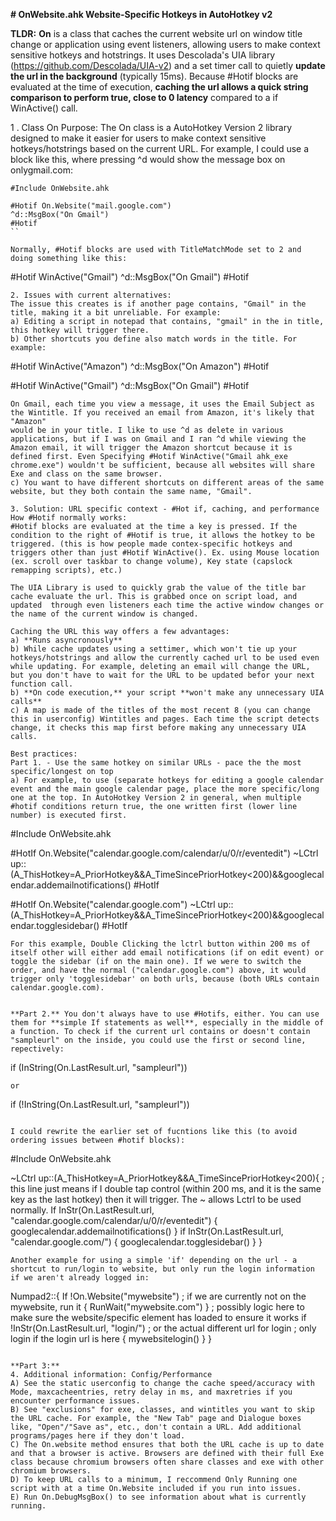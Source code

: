 **# OnWebsite.ahk Website-Specific Hotkeys in AutoHotkey v2**

**TLDR:** **On** is a class that caches the current website url on window title change or application using event listeners, allowing users to make context sensitive hotkeys and hotstrings. It uses Descolada's UIA library (https://github.com/Descolada/UIA-v2) and a set timer call to quietly **update the url in the background** (typically 15ms). Because #Hotif blocks are evaluated at the time of execution, **caching the url allows a quick string comparison to perform true, close to 0 latency** compared to a if WinActive() call. 

1 . Class On Purpose:
The On class is a AutoHotkey Version 2 library designed to make it easier for users to make context sensitive hotkeys/hotstrings based on the current URL. For example, I could use a block like this, where pressing ^d would show the message box on onlygmail.com:
```
#Include OnWebsite.ahk

#Hotif On.Website("mail.google.com")
^d::MsgBox("On Gmail")
#Hotif
``

Normally, #Hotif blocks are used with TitleMatchMode set to 2 and doing something like this:

```
#Hotif WinActive("Gmail")
^d::MsgBox("On Gmail")
#Hotif
```
2. Issues with current alternatives:
The issue this creates is if another page contains, "Gmail" in the title, making it a bit unreliable. For example:
a) Editing a script in notepad that contains, "gmail" in the in title, this hotkey will trigger there.
b) Other shortcuts you define also match words in the title. For example: 
```
#Hotif WinActive("Amazon")
^d::MsgBox("On Amazon")
#Hotif

#Hotif WinActive("Gmail")
^d::MsgBox("On Gmail")
#Hotif
```
On Gmail, each time you view a message, it uses the Email Subject as the Wintitle. If you received an email from Amazon, it's likely that "Amazon" 
would be in your title. I like to use ^d as delete in various applications, but if I was on Gmail and I ran ^d while viewing the Amazon email, it will trigger the Amazon shortcut because it is defined first. Even Specifying #Hotif WinActive("Gmail ahk_exe chrome.exe") wouldn't be sufficient, because all websites will share Exe and class on the same browser. 
c) You want to have different shortcuts on different areas of the same website, but they both contain the same name, "Gmail". 

3. Solution: URL specific context - #Hot if, caching, and performance
How #Hotif normally works:
#Hotif blocks are evaluated at the time a key is pressed. If the condition to the right of #Hotif is true, it allows the hotkey to be triggered. (this is how people made contex-specific hotkeys and triggers other than just #Hotif WinActive(). Ex. using Mouse location (ex. scroll over taskbar to change volume), Key state (capslock remapping scripts), etc.)

The UIA Library is used to quickly grab the value of the title bar cache evaluate the url. This is grabbed once on script load, and updated  through even listeners each time the active window changes or the name of the current window is changed. 

Caching the URL this way offers a few advantages:
a) **Runs asyncronously**
b) While cache updates using a settimer, which won't tie up your hotkeys/hotstrings and allow the currently cached url to be used even while updating. For example, deleting an email will change the URL, but you don't have to wait for the URL to be updated befor your next function call. 
b) **On code execution,** your script **won't make any unnecessary UIA calls**
c) A map is made of the titles of the most recent 8 (you can change this in userconfig) Wintitles and pages. Each time the script detects change, it checks this map first before making any unnecessary UIA calls.

Best practices:
Part 1. - Use the same hotkey on similar URLs - pace the the most specific/longest on top
a) For example, to use (separate hotkeys for editing a google calendar event and the main google calendar page, place the more specific/long one at the top. In AutoHotkey Version 2 in general, when multiple #hotif conditions return true, the one written first (lower line number) is executed first. 
```
#Include OnWebsite.ahk

#HotIf On.Website("calendar.google.com/calendar/u/0/r/eventedit")
~LCtrl up::(A_ThisHotkey=A_PriorHotkey&&A_TimeSincePriorHotkey<200)&&googlecalendar.addemailnotifications()
#HotIf

#HotIf On.Website("calendar.google.com")
~LCtrl up::(A_ThisHotkey=A_PriorHotkey&&A_TimeSincePriorHotkey<200)&&googlecalendar.togglesidebar()
#HotIf
```
For this example, Double Clicking the lctrl button within 200 ms of itself other will either add email notifications (if on edit event) or toggle the sidebar (if on the main one). If we were to switch the order, and have the normal ("calendar.google.com") above, it would trigger only 'togglesidebar' on both urls, because (both URLs contain calendar.google.com). 


**Part 2.** You don't always have to use #Hotifs, either. You can use them for **simple If statements as well**, especially in the middle of a function. To check if the current url contains or doesn't contain "sampleurl" on the inside, you could use the first or second line, repectively:
```
if (InString(On.LastResult.url, "sampleurl"))
```
or 
```
if (!InString(On.LastResult.url, "sampleurl"))
```

I could rewrite the earlier set of fucntions like this (to avoid ordering issues between #hotif blocks):  
```
#Include OnWebsite.ahk

~LCtrl up::(A_ThisHotkey=A_PriorHotkey&&A_TimeSincePriorHotkey<200){ ; this line just means if I double tap control (within 200 ms, and it is the same key as the last hotkey) then it will trigger. The ~ allows Lctrl to be used normally. 
If InStr(On.LastResult.url, "calendar.google.com/calendar/u/0/r/eventedit")
{
googlecalendar.addemailnotifications()
}
if InStr(On.LastResult.url, "calendar.google.com/") 
{
googlecalendar.togglesidebar()
}
}
```
Another example for using a simple 'if' depending on the url - a shortcut to run/login to website, but only run the login information if we aren't already logged in:
```
Numpad2::{
If !On.Website("mywebsite") ; if we are currently not on the mywebsite, run it
{
RunWait("mywebsite.com")
}
; possibly logic here to make sure the website/specific element has loaded to ensure it works
if !InStr(On.LastResult.url, "login/") ; or the actual different url for login  ; only login if the login url is here
{
mywebsitelogin()
}
}
```

**Part 3:**
4. Additional information: Config/Performance
A) See the static userconfig to change the cache speed/accuracy with Mode, maxcacheentries, retry delay in ms, and maxretries if you encounter performance issues.
B) See "exclusions" for exe, classes, and wintitles you want to skip the URL cache. For example, the "New Tab" page and Dialogue boxes like, "Open"/"Save as", etc., don't contain a URL. Add additional programs/pages here if they don't load.
C) The On.website method ensures that both the URL cache is up to date and that a browser is active. Browsers are defined with their full Exe class because chromium browsers often share classes and exe with other chromium browsers. 
D) To keep URL calls to a minimum, I reccommend Only Running one script with at a time On.Website included if you run into issues. 
E) Run On.DebugMsgBox() to see information about what is currently running. 
